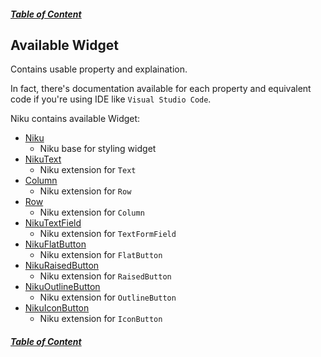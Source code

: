 ##### [Table of Content](https://github.com/saltyaom/niku/blob/main/doc/widget/README.md)

## Available Widget
Contains usable property and explaination.

In fact, there's documentation available for each property and equivalent code if you're using IDE like `Visual Studio Code`.

Niku contains available Widget:
- [Niku](https://github.com/saltyaom/niku/blob/main/doc/widget/base.md)
    - Niku base for styling widget
- [NikuText](https://github.com/saltyaom/niku/blob/main/doc/widget/text.md)
    - Niku extension for `Text`
- [Column](https://github.com/saltyaom/niku/blob/main/doc/widget/column.md)
    - Niku extension for `Row`
- [Row](https://github.com/saltyaom/niku/blob/main/doc/widget/row.md)
    - Niku extension for `Column`
- [NikuTextField](https://github.com/saltyaom/niku/blob/main/doc/widget/textfield.md)
    - Niku extension for `TextFormField`
- [NikuFlatButton](https://github.com/saltyaom/niku/blob/main/doc/widget/flatButton.md)
    - Niku extension for `FlatButton`
- [NikuRaisedButton](https://github.com/saltyaom/niku/blob/main/doc/widget/raisedButton.md)
    - Niku extension for `RaisedButton`
- [NikuOutlineButton](https://github.com/saltyaom/niku/blob/main/doc/widget/outlineButton.md)
    - Niku extension for `OutlineButton`
- [NikuIconButton](https://github.com/saltyaom/niku/blob/main/doc/widget/iconButton.md)
    - Niku extension for `IconButton`

##### [Table of Content](https://github.com/saltyaom/niku/blob/main/doc/widget/README.md)
